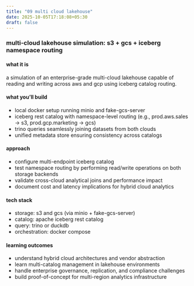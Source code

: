 ```yaml
---
title: "09 multi cloud lakehouse"
date: 2025-10-05T17:18:08+05:30
draft: false
---
```


### multi-cloud lakehouse simulation: s3 + gcs + iceberg namespace routing

#### what it is

a simulation of an enterprise-grade multi-cloud lakehouse capable of reading and writing across aws and gcp using iceberg catalog routing.

#### what you’ll build

- local docker setup running minio and fake-gcs-server
- iceberg rest catalog with namespace-level routing (e.g., prod.aws.sales → s3, prod.gcp.marketing → gcs)
- trino queries seamlessly joining datasets from both clouds
- unified metadata store ensuring consistency across catalogs

#### approach

- configure multi-endpoint iceberg catalog
- test namespace routing by performing read/write operations on both storage backends
- validate cross-cloud analytical joins and performance impact
- document cost and latency implications for hybrid cloud analytics

#### tech stack

- storage: s3 and gcs (via minio + fake-gcs-server)
- catalog: apache iceberg rest catalog
- query: trino or duckdb
- orchestration: docker compose

#### learning outcomes

- understand hybrid cloud architectures and vendor abstraction
- learn multi-catalog management in lakehouse environments
- handle enterprise governance, replication, and compliance challenges
- build proof-of-concept for multi-region analytics infrastructure

